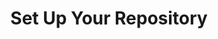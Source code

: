 ---
num: 1
permalink: workshop/gh/setup.html
video: FbWGLFRpAlA
title: Set Up Your Repository
overview: This portion will demonstrate how to set up your GitHub repository.
notes: 
- text: Use the [CollectionBuilder-GH](https://www.github.com/collectionbuilder/collectionbuilder-gh) repository template to import the files.
  time: 0
- text: Turn on the GitHub Pages option to make the repository produce a website
  time: 400
- text: Edit the URL Settings in the _config.yml file to fix the website.
  time: 700
---